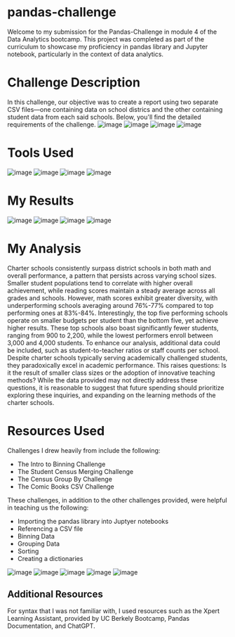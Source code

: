 # pandas-challenge
Welcome to my submission for the Pandas-Challenge in module 4 of the Data Analytics bootcamp. This project was completed as part of the curriculum to showcase my proficiency in pandas library and Jupyter notebook, particularly in the context of data analytics.
# Challenge Description
In this challenge, our objective was to create a report using two separate CSV files—one containing data on school districs and the other containing student data from each said schools.  Below, you'll find the detailed requirements of the challenge.
![image](https://github.com/erinengle2024/pandas-challenge/assets/158017994/b7478313-869e-42bf-ae35-ec44c9ed41c7)
![image](https://github.com/erinengle2024/pandas-challenge/assets/158017994/0c4e526b-59c8-446c-b159-f67d631d5a0b)
![image](https://github.com/erinengle2024/pandas-challenge/assets/158017994/7fb45532-5d9e-4860-8816-41ca5e396f9b)
![image](https://github.com/erinengle2024/pandas-challenge/assets/158017994/123021a0-504b-41c5-939c-e20d43a7d0ee)
# Tools Used
![image](https://github.com/erinengle2024/pandas-challenge/assets/158017994/d9091d9e-6609-4b72-aa69-9168298b1c52) 
![image](https://github.com/erinengle2024/pandas-challenge/assets/158017994/471d847d-2c6f-4056-8323-7c1a2cf47ba2) 
 ![image](https://github.com/erinengle2024/python-challenge/assets/158017994/e20ca0e7-6cda-4810-810b-050028226c91) 
  ![image](https://github.com/erinengle2024/python-challenge/assets/158017994/af2a5777-dbe6-4ba7-9bc5-70c93b2354da) 
# My Results
![image](https://github.com/erinengle2024/pandas-challenge/assets/158017994/e3c578e8-3621-418b-b7ca-2075a877c16a)
![image](https://github.com/erinengle2024/pandas-challenge/assets/158017994/1e57833f-2ac4-463f-aacf-a0c7d7715cd6)
![image](https://github.com/erinengle2024/pandas-challenge/assets/158017994/c3a442ff-ab30-41e0-b256-08a0d4366b77)
![image](https://github.com/erinengle2024/pandas-challenge/assets/158017994/83ec219c-c68b-496d-b98a-0351dff870bf)





 # My Analysis
  
Charter schools consistently surpass district schools in both math and overall performance, a pattern that persists across varying school sizes. Smaller student populations tend to correlate with higher overall achievement, while reading scores maintain a steady average across all grades and schools. However, math scores exhibit greater diversity, with underperforming schools averaging around 76%-77% compared to top performing ones at 83%-84%. Interestingly, the top five performing schools operate on smaller budgets per student than the bottom five, yet achieve higher results. These top schools also boast significantly fewer students, ranging from 900 to 2,200, while the lowest performers enroll between 3,000 and 4,000 students. To enhance our analysis, additional data could be included, such as student-to-teacher ratios or staff counts per school. Despite charter schools typically serving academically challenged students, they paradoxically excel in academic performance. This raises questions: Is it the result of smaller class sizes or the adoption of innovative teaching methods? While the data provided may not directly address these questions, it is reasonable to suggest that future spending should prioritize exploring these inquiries, and expanding on the learning methods of the charter schools. 

# Resources Used
 Challenges I drew heavily from include the following:
- The Intro to Binning Challenge
- The Student Census Merging Challenge
- The Census Group By Challenge
- The Comic Books CSV Challenge

 These challenges, in addition to the other challenges provided, were helpful in teaching us the following:

- Importing the pandas library into Juptyer notebooks
- Referencing a CSV file
- Binning Data
- Grouping Data
- Sorting
- Creating a dictionaries
  
 ![image](https://github.com/erinengle2024/pandas-challenge/assets/158017994/3e0d02a5-bc00-45d8-a22f-af39302f0a47)
![image](https://github.com/erinengle2024/pandas-challenge/assets/158017994/e95cde23-f48c-42b3-80a7-7142a3e09881)
![image](https://github.com/erinengle2024/pandas-challenge/assets/158017994/05fb1e81-e666-4d47-8cb6-0d3db42b2334)
![image](https://github.com/erinengle2024/pandas-challenge/assets/158017994/90f397ce-d2e1-4257-aa25-b9b7e3ae64b1)
![image](https://github.com/erinengle2024/pandas-challenge/assets/158017994/39203c68-aafd-4e0a-a078-b7025b304631)

  ## Additional Resources
For syntax that I was not familiar with, I used resources such as the Xpert Learning Assistant, provided by UC Berkely Bootcamp, Pandas Documentation, and ChatGPT.  









